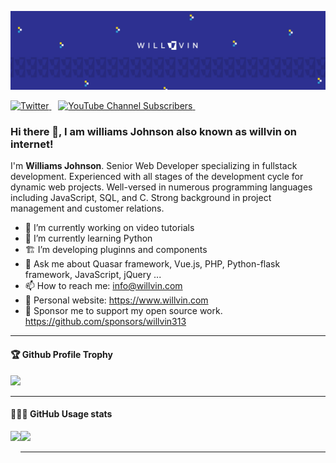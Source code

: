 [![Williams Johnson](https://raw.githubusercontent.com/willvin313/willvin313/master/background.jpg)](https://www.willvin.com)

<p>
  <a href="https://twitter.com/iamwillvin">
    <img src="https://img.shields.io/twitter/follow/willvin?label=Follow%20willvin&style=social" alt="Twitter">
  </a>&ensp;
  <a href="https://www.youtube.com/channel/UCHCEiFFWcdcXhzgePJJtIZQ">
    <img alt="YouTube Channel Subscribers" src="https://img.shields.io/youtube/channel/subscribers/UCHCEiFFWcdcXhzgePJJtIZQ?style=social"  alt="YouTube">
  </a>&ensp;
</p>

### Hi there 👋, I am williams Johnson also known as willvin on internet!

I'm **Williams Johnson**. Senior Web Developer specializing in fullstack development. Experienced with all stages of the development cycle for dynamic web projects. Well-versed in numerous programming languages including JavaScript, SQL, and C. Strong background in project management and customer relations.

- 🔭 I’m currently working on video tutorials
- 🌱 I’m currently learning Python
- 🏗 I’m developing pluginns and components
- 💬 Ask me about Quasar framework, Vue.js, PHP, Python-flask framework, JavaScript, jQuery ... 
- 📫 How to reach me: info@willvin.com
- 🔗 Personal website: https://www.willvin.com
- 💖 Sponsor me to support my open source work. https://github.com/sponsors/willvin313 

---

<div>
  <h4>🏆 Github Profile Trophy</h4>
  <img src="https://github-profile-trophy.vercel.app/?username=willvin313&column=7"/>
</div>

---

<div>
  <h4>👨🏻‍💻 GitHub Usage stats</h4>
  <img height="170" align="left" src="https://github-readme-stats.vercel.app/api?username=willvin313&count_private=true&include_all_commits=true" />
  <img src="https://github-readme-stats.vercel.app/api/top-langs/?username=willvin313&layout=compact" />
</div>

---

